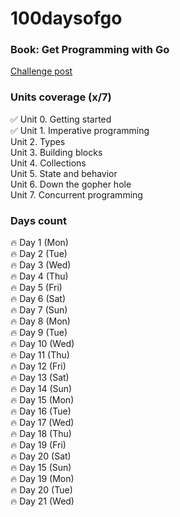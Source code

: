 # 100daysofgo

### Book: Get Programming with Go

[Challenge post](https://www.linkedin.com/feed/update/urn:li:activity:7112074205516455937/)


### Units coverage (x/7)
✅ Unit 0. Getting started <br>
✅ Unit 1. Imperative programming <br>
Unit 2. Types <br>
Unit 3. Building blocks <br>
Unit 4. Collections <br>
Unit 5. State and behavior <br>
Unit 6. Down the gopher hole <br>
Unit 7. Concurrent programming <br>

### Days count
🔥 Day 1 (Mon) <br>
🔥 Day 2 (Tue) <br>
🔥 Day 3 (Wed) <br>
🔥 Day 4 (Thu) <br>
🔥 Day 5 (Fri) <br>
🔥 Day 6 (Sat) <br> 
🔥 Day 7 (Sun) <br>
🔥 Day 8 (Mon) <br> 
🔥 Day 9 (Tue) <br>
🔥 Day 10 (Wed) <br>
🔥 Day 11 (Thu) <br>
🔥 Day 12 (Fri) <br>
🔥 Day 13 (Sat) <br>
🔥 Day 14 (Sun) <br>
🔥 Day 15 (Mon) <br>
🔥 Day 16 (Tue) <br>
🔥 Day 17 (Wed) <br>
🔥 Day 18 (Thu) <br>
🔥 Day 19 (Fri) <br>
🔥 Day 20 (Sat) <br>
🔥 Day 15 (Sun) <br>
🔥 Day 19 (Mon) <br>
🔥 Day 20 (Tue) <br>
🔥 Day 21 (Wed) <br>